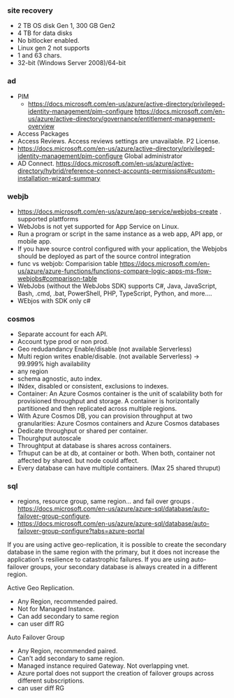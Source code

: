
### site recovery ###

- 2 TB OS disk Gen 1, 300 GB Gen2
- 4 TB for data disks
- No bitlocker enabled.
- Linux gen 2 not supports
- 1 and 63 chars.
- 32-bit (Windows Server 2008)/64-bit

### ad  ###

- PIM
  - https://docs.microsoft.com/en-us/azure/active-directory/privileged-identity-management/pim-configure https://docs.microsoft.com/en-us/azure/active-directory/governance/entitlement-management-overview 
- Access Packages
- Access Reviews. Access reviews settings are unavailable. P2 License.
- https://docs.microsoft.com/en-us/azure/active-directory/privileged-identity-management/pim-configure Global administrator
- AD Connect. https://docs.microsoft.com/en-us/azure/active-directory/hybrid/reference-connect-accounts-permissions#custom-installation-wizard-summary


### webjb ###
- https://docs.microsoft.com/en-us/azure/app-service/webjobs-create . supported plattforms
- WebJobs is not yet supported for App Service on Linux.
- Run a program or script in the same instance as a web app, API app, or mobile app.
- If you have source control configured with your application, the Webjobs should be deployed as part of the source control integration
- func vs webjob: Comparision table https://docs.microsoft.com/en-us/azure/azure-functions/functions-compare-logic-apps-ms-flow-webjobs#comparison-table
- WebJobs (without the WebJobs SDK) supports C#, Java, JavaScript, Bash, .cmd, .bat, PowerShell, PHP, TypeScript, Python, and more....
- WEbjos with SDK only c#


### cosmos ###

- Separate account for each API.
- Account type prod or non prod.
- Geo redudandancy Enable/disable (not available Serverless)
- Multi region writes enable/disable. (not available Serverless) -> 99.999% high availability
- any region
- schema agnostic, auto index.
- INdex, disabled or consistent, exclusions to indexes.
- Container: An Azure Cosmos container is the unit of scalability both for provisioned throughput and storage. A container is horizontally partitioned and then replicated across multiple regions.
- With Azure Cosmos DB, you can provision throughput at two granularities: Azure Cosmos containers and Azure Cosmos databases
- Dedicate throughput or shared per container.
- Thourghput autoscale
- Throughtput at database is shares across containers.
- Trhuput can be at db, at container or both. When both, container not affected by shared. but node could affect.
- Every database can have multiple containers. (Max 25 shared thruput)

### sql ###

- regions, resource group, same region... and fail over groups . https://docs.microsoft.com/en-us/azure/azure-sql/database/auto-failover-group-configure.
- https://docs.microsoft.com/en-us/azure/azure-sql/database/auto-failover-group-configure?tabs=azure-portal

If you are using active geo-replication, it is possible to create the secondary database in the same region with the primary, but it does not increase the application's resilience to catastrophic failures. If you are using auto-failover groups, your secondary database is always created in a different region.

Active Geo Replication.
- Any Region, recommended paired.
- Not for Managed Instance.
- Can add secondary to same region
- can user diff RG

Auto Failover Group
- Any Region, recommended paired.
- Can't add secondary to same region.
- Managed instance required Gateway. Not overlapping vnet.
- Azure portal does not support the creation of failover groups across different subscriptions. 
- can user diff RG

